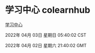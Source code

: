 # 学习中心 colearnhub
[学习中心](http://59.174.25.134:56308/colearnhub/)

2022年 04月 03日 星期日 05:40:02 CST

2022年 04月 02日 星期六 21:40:02 GMT
